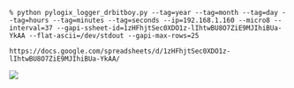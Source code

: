     % python pylogix_logger_drbitboy.py --tag=year --tag=month --tag=day --tag=hours --tag=minutes --tag=seconds --ip=192.168.1.160 --micro8 --interval=37 --gapi-ssheet-id=1zHFhjtSec0XDO1z-lIhtwBU8O7ZiE9MJIhiBUa-YkAA --flat-ascii=/dev/stdout --gapi-max-rows=25

    https://docs.google.com/spreadsheets/d/1zHFhjtSec0XDO1z-lIhtwBU8O7ZiE9MJIhiBUa-YkAA/


![](https://github.com/drbitboy/pylogix_logger/raw/master/images/pylogix_logger_ccw.png)
